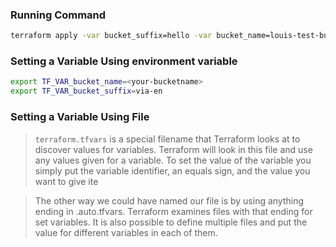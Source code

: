 ### Running Command
```bash
terraform apply -var bucket_suffix=hello -var bucket_name=louis-test-buckets
```

### Setting a Variable Using environment variable
```bash
export TF_VAR_bucket_name=<your-bucketname>
export TF_VAR_bucket_suffix=via-en
```

### Setting a Variable Using File
> `terraform.tfvars` is a special filename that Terraform looks at to discover values for variables. Terraform will look in this file and use any values given for a variable. To set the value of the variable you simply put the variable identifier, an equals sign, and the value you want to give ite

> The other way we could have named our file is by using anything ending in .auto.tfvars. Terraform examines files with that ending for set variables. It is also possible to define multiple files and put the value for different variables in each of them.
